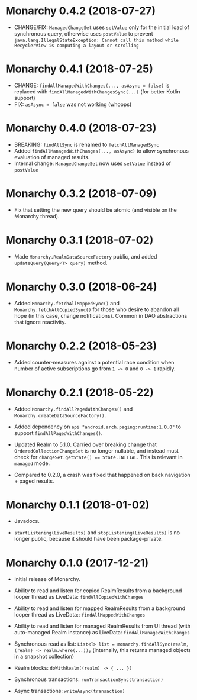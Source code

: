 # Monarchy 0.4.2 (2018-07-27)
- CHANGE/FIX: `ManagedChangeSet` uses `setValue` only for the initial load of synchronous query, otherwise uses `postValue` to prevent `java.lang.IllegalStateException: Cannot call this method while RecyclerView is computing a layout or scrolling`

# Monarchy 0.4.1 (2018-07-25)
- CHANGE: `findAllManagedWithChanges(..., asAsync = false)` is replaced with `findAllManagedWithChangesSync(...)` (for better Kotlin support)
- FIX: `asAsync = false` was not working (whoops)

# Monarchy 0.4.0 (2018-07-23)

- BREAKING: `findAllSync` is renamed to `fetchAllManagedSync`
- Added `findAllManagedWithChanges(..., asAsync)` to allow synchronous evaluation of managed results.
- Internal change: `ManagedChangeSet` now uses `setValue` instead of `postValue`

# Monarchy 0.3.2 (2018-07-09)

- Fix that setting the new query should be atomic (and visible on the Monarchy thread).

# Monarchy 0.3.1 (2018-07-02)

- Made `Monarchy.RealmDataSourceFactory` public, and added `updateQuery(Query<T> query)` method.

# Monarchy 0.3.0 (2018-06-24)

- Added `Monarchy.fetchAllMappedSync()` and `Monarchy.fetchAllCopiedSync()` for those who desire to abandon all hope (in this case, change notifications). Common in DAO abstractions that ignore reactivity.

# Monarchy 0.2.2 (2018-05-23)

- Added counter-measures against a potential race condition when number of active subscriptions go from `1 -> 0` and `0 -> 1` rapidly.

# Monarchy 0.2.1 (2018-05-22)

- Added `Monarchy.findAllPagedWithChanges()` and `Monarchy.createDataSourceFactory()`.

- Added dependency on `api "android.arch.paging:runtime:1.0.0"` to support `findAllPagedWithChanges()`.

- Updated Realm to 5.1.0. Carried over breaking change that `OrderedCollectionChangeSet` is no longer nullable, and instead must check for `changeSet.getState() == State.INITIAL`. This is relevant in `managed` mode.

- Compared to 0.2.0, a crash was fixed that happened on back navigation + paged results.

# Monarchy 0.1.1 (2018-01-02)

- Javadocs.

- `startListening(LiveResults)` and `stopListening(LiveResults)` is no longer public, because it should have been package-private.

# Monarchy 0.1.0 (2017-12-21)

- Initial release of Monarchy.

- Ability to read and listen for copied RealmResults from a background looper thread as LiveData: `findAllCopiedWithChanges`

- Ability to read and listen for mapped RealmResults from a background looper thread as LiveData:: `findAllMappedWithChanges`

- Ability to read and listen for managed RealmResults from UI thread (with auto-managed Realm instance) as LiveData: `findAllManagedWithChanges`

- Synchronous read as list: `List<T> list = monarchy.findAllSync(realm, (realm) -> realm.where(...));` (internally, this returns managed objects in a snapshot collection)

- Realm blocks: `doWithRealm((realm) -> { ... })`

- Synchronous transactions: `runTransactionSync(transaction)`

- Async transactions: `writeAsync(transaction)`